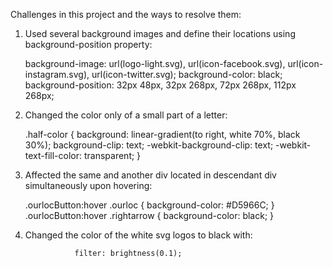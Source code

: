 Challenges in this project and the ways to resolve them:

1. Used several background images and define their locations using background-position property:

   background-image: url(logo-light.svg), url(icon-facebook.svg), url(icon-instagram.svg), url(icon-twitter.svg);
                background-color: black;
                background-position: 32px 48px, 32px 268px, 72px 268px, 112px 268px;
                
2. Changed the color only of a small part of a letter:

   .half-color {
                    background: linear-gradient(to right, white 70%, black 30%);
                    background-clip: text;
                    -webkit-background-clip: text;
                    -webkit-text-fill-color: transparent;
                }
                
3. Affected the same and another div located in descendant div simultaneously upon hovering:
    
    .ourlocButton:hover .ourloc {
                    background-color: #D5966C;
                }
    .ourlocButton:hover .rightarrow {
                    background-color: black;
                }
                
4. Changed the color of the white svg logos to black with:

                  filter: brightness(0.1);

